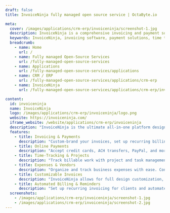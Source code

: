 ```yaml
---
draft: false
title: InvoiceNinja fully managed open source service | OctaByte.io

meta:
  cover: /images/applications/crm-erp/invoiceninja/screenshot-1.jpg
  description: InvoiceNinja is a comprehensive invoicing and payment solution for freelancers and small businesses. It includes invoicing, online payments, time-tracking, expense management, and project organization features to help you run your business efficiently.
  keywords: InvoiceNinja, invoicing software, payment solutions, time tracking, online payments, expense management, project management, recurring invoices, freelancer invoicing, business invoicing, billable hours, online invoicing, small business invoicing
  breadcrumb:
    - name: Home
      url: /
    - name: Fully managed Open-Source Services
      url: /fully-managed-open-source-services
    - name: Applications
      url: /fully-managed-open-source-services/applications
    - name: CRM / ERP
      url: /fully-managed-open-source-services/applications/crm-erp
    - name: InvoiceNinja
      url: /fully-managed-open-source-services/applications/crm-erp/invoiceninja

content:
  id: invoiceninja
  name: InvoiceNinja
  logo: /images/applications/crm-erp/invoiceninja/logo.png
  website: https://invoiceninja.com/
  iframe_website: /website/applications/crm-erp/invoiceninja
  description: "InvoiceNinja is the ultimate all-in-one platform designed for freelancers and small business owners who need to manage their invoicing, payments, time-tracking, and expenses. With customizable invoices, recurring billing, and online payment options, you can streamline your financial processes and focus on growing your business. InvoiceNinja offers time-tracking and project management tools, making it easy to track billable hours and convert them into invoices. Manage your expenses, vendors, and track payments—all from one easy-to-use platform."
  features:
    - title: Invoicing & Payments
      description: "Custom-brand your invoices, set up recurring billing, automate payment reminders, and accept a variety of payment methods. InvoiceNinja helps you streamline invoicing and payment collection, so you can spend more time growing your business."
    - title: Online Payments
      description: "Accept credit cards, ACH transfers, PayPal, and more. InvoiceNinja offers secure client-side portals for payments, along with tracking features for client payments and invoice views."
    - title: Time-Tracking & Projects
      description: "Track billable work with project and task management tools. Easily convert time-tracked tasks into invoices with a single click, and organize tasks by category for easy search and management."
    - title: Expenses & Vendors
      description: "Organize and track business expenses with ease. Convert expenses into billable items for clients and categorize them by vendor or expense type. Mark expenses as paid or billable to keep everything in order."
    - title: Customizable Invoices
      description: "InvoiceNinja allows for full design customization, including logos, branding, and layouts. Tailor invoices to reflect your business’s unique identity."
    - title: Automated Billing & Reminders
      description: "Set up recurring invoicing for clients and automate reminders for late payments to save time and reduce manual follow-ups."
  screenshots:
    - /images/applications/crm-erp/invoiceninja/screenshot-1.jpg
    - /images/applications/crm-erp/invoiceninja/screenshot-2.jpg
---
```

